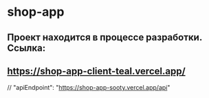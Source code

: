 # shop-app

## Проект находится в процессе разработки. Ссылка:

## https://shop-app-client-teal.vercel.app/

// "apiEndpoint": "https://shop-app-sooty.vercel.app/api"
